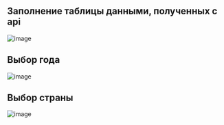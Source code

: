 ## Заполнение таблицы данными, полученных c api
![image](https://github.com/Hihiz/AutoTechMed/assets/98191494/52461e8a-d655-4694-b386-90d438a3a7e5)

## Выбор года
![image](https://github.com/Hihiz/AutoTechMed/assets/98191494/16fbd9b6-1d6a-4a96-9896-7001f96d0d78)

## Выбор страны
![image](https://github.com/Hihiz/AutoTechMed/assets/98191494/d733a11e-50b3-4aee-9018-5fd1fbc0cc0b)
